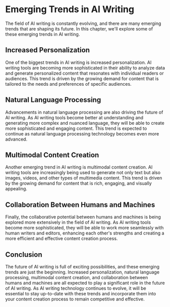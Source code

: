 Emerging Trends in AI Writing
=======================================================

The field of AI writing is constantly evolving, and there are many emerging trends that are shaping its future. In this chapter, we'll explore some of these emerging trends in AI writing.

Increased Personalization
-------------------------

One of the biggest trends in AI writing is increased personalization. AI writing tools are becoming more sophisticated in their ability to analyze data and generate personalized content that resonates with individual readers or audiences. This trend is driven by the growing demand for content that is tailored to the needs and preferences of specific audiences.

Natural Language Processing
---------------------------

Advancements in natural language processing are also driving the future of AI writing. As AI writing tools become better at understanding and generating more complex and nuanced language, they will be able to create more sophisticated and engaging content. This trend is expected to continue as natural language processing technology becomes even more advanced.

Multimodal Content Creation
---------------------------

Another emerging trend in AI writing is multimodal content creation. AI writing tools are increasingly being used to generate not only text but also images, videos, and other types of multimedia content. This trend is driven by the growing demand for content that is rich, engaging, and visually appealing.

Collaboration Between Humans and Machines
-----------------------------------------

Finally, the collaborative potential between humans and machines is being explored more extensively in the field of AI writing. As AI writing tools become more sophisticated, they will be able to work more seamlessly with human writers and editors, enhancing each other's strengths and creating a more efficient and effective content creation process.

Conclusion
----------

The future of AI writing is full of exciting possibilities, and these emerging trends are just the beginning. Increased personalization, natural language processing, multimodal content creation, and collaboration between humans and machines are all expected to play a significant role in the future of AI writing. As AI writing technology continues to evolve, it will be essential to stay up-to-date with these trends and incorporate them into your content creation process to remain competitive and effective.
